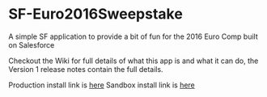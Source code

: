 # SF-Euro2016Sweepstake
A simple SF application to provide a bit of fun for the 2016 Euro Comp built on Salesforce

Checkout the Wiki for full details of what this app is and what it can do, the Version 1 release notes contain the full details.

Production install link is [here](https://login.salesforce.com/packaging/installPackage.apexp?p0=04t240000006SCN)
Sandbox install link is [here](https://test.salesforce.com/packaging/installPackage.apexp?p0=04t240000006SCN)